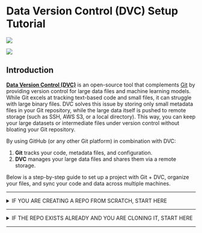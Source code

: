 # Data Version Control (DVC) Setup Tutorial

![](https://dvc.org/img/logos/dvc.svg)

![](https://dvc.org/static/fc45be68b6d7ea2eae90eda3ff00ba1e/5887a/Hero%20Visualization.avif)

## Introduction
[**Data Version Control (DVC)**](https://dvc.org/) is an open-source tool that complements [Git](https://git-scm.com/) by providing version control for large data files and machine learning models. While Git excels at tracking text-based code and small files, it can struggle with large binary files. DVC solves this issue by storing only small metadata files in your Git repository, while the large data itself is pushed to remote storage (such as SSH, AWS S3, or a local directory). This way, you can keep your large datasets or intermediate files under version control without bloating your Git repository.

By using GitHub (or any other Git platform) in combination with DVC:
1. **Git** tracks your code, metadata files, and configuration.
2. **DVC** manages your large data files and shares them via a remote storage.

Below is a step-by-step guide to set up a project with Git + DVC, organize your files, and sync your code and data across multiple machines.

---

<details><summary>IF YOU ARE CREATING A REPO FROM SCRATCH, START HERE</summary>
<p>

### **I. Initial Setup**  
1. **Install Required Tools:** 
Ensure you have installed: 
  - **Git** : [Download Git](https://git-scm.com/)
 
  - **DVC** : [Install DVC](https://dvc.org/)
 
 > [!NOTE]
 > On ODU-Wahab load DVC with `module load dvc` and prior to any DVC command use `crun.dvc <command>`
 
2. **Initialize a Git Repository:** 

```bash
git init
```
 
3. **Initialize DVC in the Project:** 

```bash
dvc init
git add .dvc
git commit -m "Initialize DVC"
```


---

### **II. Organize Your Directory** 
Structure your directory like this:


```plaintext
project/
│
├── data/                # Raw and processed data (DVC tracked)
├── intermediate_files/  # Temporary or intermediate data (DVC tracked)
├── src/                 # Code (Git tracked)
├── output/              # Final outputs (Git tracked)
├── README.md            # Documentation (Git tracked)
└── .gitignore           # To specify ignored files and folders
```


---

### **III. Configure DVC for `data/` and `intermediate_files/`**  
1. **Track `data/` and `intermediate_files/` with DVC:** 

```bash
dvc add data/
dvc add intermediate_files/
```
 
2. **Store metadata in Git:** 
Add the `.dvc` files (but not the actual data) to Git:

```bash
git add data.dvc intermediate_files.dvc .gitignore
git commit -m "Track data and intermediate files with DVC"
```

---

### **IV. Set Up DVC Remote for Data Storage** 
DVC remotes allow you to store large files externally.
 
1. **Choose a Remote Backend:** 
Supported options include S3, Azure, GCP, SSH, or local directories. For example: 
  - **Passwordless SSH** :

```bash
ssh-keygen -t rsa -b 4096 -C "myemail@email.edu"
ssh-copy-id username@your-server
```

  - **SSH Remote** :

```bash
dvc remote add -d myremote ssh://username@your-server:/path/to/dvc-storage
```
 
  - **Local Directory Remote** :

```bash
dvc remote add -d myremote /path/to/external/dvc-storage
```
 
2. **Push Data to the Remote:** 

```bash
dvc push
```

---

### **V. Configure `.gitignore`** 
Add the following lines to `.gitignore` to exclude DVC-tracked files from Git:

```kotlin
data/
intermediate_files/
```
DVC automatically updates `.gitignore` when you `dvc add` files or folders.

---

### **VI. Commit Code and Non-DVC Files** Add and commit all remaining files (e.g., `src/`, `output/`, and other project files) to Git:

```bash
git add src/ output/ README.md
git commit -m "Add project code and outputs"
```


---

### **VII. Push to GitHub**  
1. **Create a GitHub Repository** : 
  - Go to [GitHub](https://github.com/) .
 
  - Create a new repository (e.g., `project-repo`).
 
2. **Add GitHub Remote:** 

```bash
git remote add origin https://github.com/<username>/<project-repo>.git
```
 
3. **Push to GitHub:** 

```bash
git push -u origin master
```

</p>
</details>

---

<details><summary>IF THE REPO EXISTS ALREADY AND YOU ARE CLONING IT, START HERE</summary>
<p>

### **VIII. Sync Across Machines**  
1. **Clone the GitHub Repository:** 
On another machine:

```bash
git clone https://github.com/<username>/<project-repo>.git
cd project-repo
```
 
 1.5 **Change User**
 If you are not the user who originally set-up the remote storage you will need to change the userID which uses SSH to download the files. You need to have proper access to the remote storage location to use
 
 ```
 dvc remote modify myremote user their_username
 ```
 
2. **Pull Data with DVC:** 

```bash
dvc pull
```
This will download the `data/` and `intermediate_files/` folders from the DVC remote.

***Note***
To pull ODU-Wahab hosted files you must do this to only require a single password entry
```
eval "$(ssh-agent -s)"
ssh-add ~/.ssh/id_rsa
dvc pull
```

---

### **IX. Workflow for Changes**  
1. **Add New Data:**  
  - Save new files in `data/` or `intermediate_files/`.
 
  - Track them with:

```bash
dvc add data/ intermediate_files/
```
 
2. **Push Changes:**  
  - Commit code or metadata to Git:

```bash
git add .
git commit -m "Update code and data"
git push
```
 
  - Push data to the DVC remote:

```bash
dvc push
```
 
3. **Sync Changes on Another Machine:**  
  - Pull Git updates:

```bash
git pull
```
 
  - Pull data updates:

```bash
dvc pull
```

</p>
</details>

---
